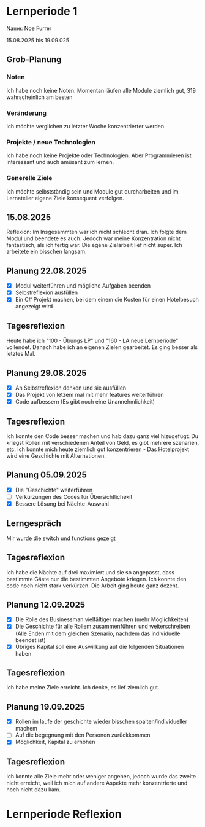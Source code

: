 # Lernperiode 1
Name: Noe Furrer

15.08.2025 bis 19.09.025

## Grob-Planung
### Noten
Ich habe noch keine Noten. Momentan läufen alle Module ziemlich gut, 319 wahrscheinlich am besten

### Veränderung
Ich möchte verglichen zu letzter Woche konzentrierter werden

### Projekte / neue Technologien
Ich habe noch keine Projekte oder Technologien. Aber Programmieren ist interessant und auch amüsant zum lernen.
 
### Generelle Ziele
Ich möchte selbstständig sein und Module gut durcharbeiten und im Lernatelier eigene Ziele konsequent verfolgen.

## 15.08.2025
Reflexion: Im Insgesammten war ich nicht schlecht dran. Ich folgte dem Modul und beendete es auch. Jedoch war meine Konzentration nicht fantastisch, als ich fertig war. Die egene Zielarbeit lief nicht super. Ich arbeitete ein bisschen langsam.

## Planung 22.08.2025

- [x] Modul weiterführen und mögliche Aufgaben beenden
- [x] Selbstreflexion ausfüllen
- [x] Ein C# Projekt machen, bei dem einem die Kosten für einen Hotelbesuch angezeigt wird

## Tagesreflexion

Heute habe ich "100 - Übungs LP" und "160 - LA neue Lernperiode" vollendet. Danach habe ich an eigenen Zielen gearbeitet. Es ging besser als letztes Mal.

## Planung 29.08.2025

- [x] An Selbstreflexion denken und sie ausfüllen
- [x] Das Projekt von letzem mal mit mehr features weiterführen
- [x] Code aufbessern (Es gibt noch eine Unannehmlichkeit)

## Tagesreflexion

Ich konnte den Code besser machen und hab dazu ganz viel hizugefügt: Du kriegst Rollen mit verschiedenen Anteil von Geld, es gibt mehrere szenarien, etc. 
Ich konnte mich heute ziemlich gut konzentrieren - Das Hotelprojekt wird eine Geschichte mit Alternationen.

## Planung 05.09.2025

- [x] Die "Geschichte" weiterführen
- [ ] Verkürzungen des Codes für Übersichtlichekit
- [x] Bessere Lösung bei Nächte-Auswahl

## Lerngespräch 

Mir wurde die switch und functions gezeigt

## Tagesreflexion

Ich habe die Nächte auf drei maximiert und sie so angepasst, dass bestimmte Gäste nur die bestimmten Angebote kriegen. Ich konnte den code noch nicht stark verkürzen. Die Arbeit ging heute ganz dezent.

## Planung 12.09.2025

- [x] Die Rolle des Businessman vielfältiger machen (mehr Möglichkeiten)
- [x] Die Geschichte für alle Rollem zusammenführen und weiterschreiben (Alle Enden mit dem gleichen Szenario, nachdem das individuelle beendet ist)
- [x] Übriges Kapital soll eine Auswirkung auf die folgenden Situationen haben

## Tagesreflexion

Ich habe meine Ziele erreicht. Ich denke, es lief ziemlich gut.


## Planung 19.09.2025

- [x] Rollen im laufe der geschichte wieder bisschen spalten/individueller machem
- [ ] Auf die begegnung mit den Personen zurückkommen
- [x] Möglichkeit, Kapital zu erhöhen

## Tagesreflexion
Ich konnte alle Ziele mehr oder weniger angehen, jedoch wurde das zweite nicht erreicht, weil ich mich auf andere Aspekte mehr konzentrierte und noch nicht dazu kam.

# Lernperiode Reflexion


